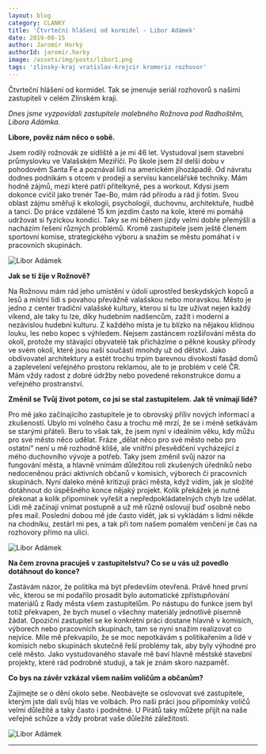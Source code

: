 ```yaml
---
layout: blog
category: CLANKY
title: 'Čtvrteční hlášení od kormidel - Libor Adámek'
date: 2019-08-15
author: Jaromír Horký
authorId: jaromir.horky
image: /assets/img/posts/libor1.png   
tags: 'zlinsky-kraj vratislav-krejcir kromeriz rozhovor'
---
```


Čtvrteční hlášení od kormidel. Tak se jmenuje seriál rozhovorů s našimi zastupiteli v celém Zlínském kraji.

*Dnes jsme vyzpovídali zastupitele malebného Rožnova pod Radhoštěm, Libora Adámka.* 

**Libore, pověz nám něco o sobě.**

Jsem rodilý rožnovák ze sídliště a je mi 46 let. Vystudoval jsem stavební průmyslovku ve Valašském Meziříčí. Po škole jsem žil delší dobu v pohodovém Santa Fe a poznával lidi na americkém jihozápadě. Od návratu dodnes podnikám s otcem v prodeji a servisu kancelářské techniky. Mám hodně zájmů, mezi které patří přítelkyně, pes a workout. Kdysi jsem dokonce cvičil jako trenér Tae-Bo, mám rád přírodu a rád ji fotím. Svou oblast zájmu směřuji k ekologii, psychologii, duchovnu, architektuře, hudbě a tanci. Do práce vzdálené 15 km jezdím často na kole, které mi pomáhá udržovat si fyzickou kondici. Taky se mi během jízdy velmi dobře přemýšlí a nacházím řešení různých problémů. Kromě zastupitele jsem ještě členem sportovní komise, strategického výboru a snažím se městu pomáhat i v pracovních skupinách.

![Libor Adámek](https://zlinsky.pirati.cz/assets/img/posts/libor2.jpg)

**Jak se ti žije v Rožnově?**

Na Rožnovu mám rád jeho umístění v údolí uprostřed beskydských kopců a lesů a místní lidi s povahou převážně valašskou nebo moravskou.  Město je jedno z center tradiční valašské kultury, kterou si tu lze užívat nejen každý víkend, ale taky tu lze, díky hudebním nadšencům, zažít i moderní a nezávislou hudební kulturu. Z každého místa je tu blízko na nějakou klidnou louku, les nebo kopec s výhledem. Nejsem zastáncem rozšiřování města do okolí, protože my stávající obyvatelé tak přicházíme o pěkné kousky přírody ve svém okolí, které jsou naší součástí mnohdy už od dětství. Jako obdivovatel architektury a estét trochu trpím barevnou divokostí fasád domů a zaplevelení veřejného prostoru reklamou, ale to je problém v celé ČR. Mám vždy radost z dobré údržby nebo povedené rekonstrukce domu a veřejného prostranství.

**Změnil se Tvůj život potom, co jsi se stal zastupitelem. Jak tě vnímají lidé?**

Pro mě jako začínajícího zastupitele je to obrovský příliv nových informací a zkušeností. Ubylo mi volného času a trochu mě mrzí, že se i méně setkávám se starými přáteli. Beru to však tak, že jsem nyní v ideálním věku, kdy můžu pro své město něco udělat. Fráze „dělat něco pro své město nebo pro ostatní“ není u mě rozhodně klišé, ale vnitřní přesvědčení vycházející z mého duchovního vývoje a potřeb. Taky jsem změnil svůj názor na fungování města, a hlavně vnímám důležitou roli zkušených úředníků nebo nedoceněnou práci aktivních občanů v komisích, výborech či pracovních skupinách. Nyní daleko méně kritizuji práci města, když vidím, jak je složité dotáhnout do úspěšného konce nějaký projekt. Kolik překážek je nutné překonat a kolik připomínek vyřešit a nepředpokládatelných chyb lze udělat. Lidi mě začínají vnímat postupně a už mě různě oslovují buď osobně nebo přes mail. Poslední dobou mě jde často vidět, jak si vykládám s lidmi někde na chodníku, zestárl mi pes, a tak při tom našem pomalém venčení je čas na rozhovory přímo na ulici.

![Libor Adámek](https://zlinsky.pirati.cz/assets/img/posts/libor3.jpg)

**Na čem zrovna pracuješ v zastupitelstvu? Co se u vás už povedlo dotáhnout do konce?**

Zastávám názor, že politika má být především otevřená. Právě hned první věc, kterou se mi podařilo prosadit bylo automatické zpřístupňování materiálů z Rady města všem zastupitelům. Po nástupu do funkce jsem byl totiž překvapen, že bych musel o všechny materiály jednotlivě písemně žádat. Opoziční zastupitel se ke konkrétní práci dostane hlavně v komisích, výborech nebo pracovních skupinách, tam se nyní snažím realizovat co nejvíce. Mile mě překvapilo, že se moc nepotkávám s politikařením a lidé v komisích nebo skupinách skutečně řeší problémy tak, aby byly výhodné pro celé město. Jako vystudovaného stavaře mě baví hlavně městské stavební projekty, které rád podrobně studuji, a tak je znám skoro nazpaměť. 

**Co bys na závěr vzkázal všem našim voličům a občanům?**

Zajímejte se o dění okolo sebe. Neobávejte se oslovovat své zastupitele, kterým jste dali svůj hlas ve volbách. Pro naši práci jsou připomínky voličů velmi důležité a taky často i podnětné. U Pirátů taky můžete přijít na naše veřejné schůze a vždy probrat vaše důležité záležitosti.

![Libor Adámek](https://zlinsky.pirati.cz/assets/img/posts/libor4.jpg)

---
